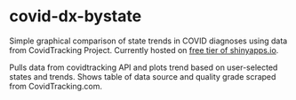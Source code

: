 # covid-dx-bystate

Simple graphical comparison of state trends in COVID diagnoses using data from CovidTracking Project. Currently hosted on [free tier of shinyapps.io](https://cgchapman88.shinyapps.io/COVIDtrend/).

Pulls data from covidtracking API and plots trend based on user-selected states and trends.   Shows table of data source and quality grade scraped from CovidTracking.com.
